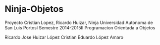 # Ninja-Objetos
Proyecto Cristian Lopez, Ricardo Huizar, Ninja
Universidad Autonoma de San Luis Portosí
Semestre 2014-2015II
Programacion Orientada a Objetos

Ricardo Jose Huizar López
Cristian Eduardo López Amaro

